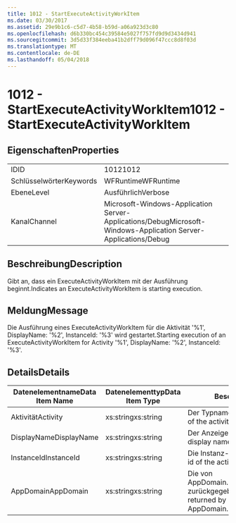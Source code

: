 ```yaml
---
title: 1012 - StartExecuteActivityWorkItem
ms.date: 03/30/2017
ms.assetid: 29e9b1c6-c5d7-4b58-b59d-a06a923d3c80
ms.openlocfilehash: d6b330bc454c39584e5027f757fd9d9d3434d941
ms.sourcegitcommit: 3d5d33f384eeba41b2dff79d096f47ccc8d8f03d
ms.translationtype: MT
ms.contentlocale: de-DE
ms.lasthandoff: 05/04/2018
---
```

# <a name="1012---startexecuteactivityworkitem"></a><span data-ttu-id="e0a15-102">1012 - StartExecuteActivityWorkItem</span><span class="sxs-lookup"><span data-stu-id="e0a15-102">1012 - StartExecuteActivityWorkItem</span></span>
## <a name="properties"></a><span data-ttu-id="e0a15-103">Eigenschaften</span><span class="sxs-lookup"><span data-stu-id="e0a15-103">Properties</span></span>  
  
|||  
|-|-|  
|<span data-ttu-id="e0a15-104">ID</span><span class="sxs-lookup"><span data-stu-id="e0a15-104">ID</span></span>|<span data-ttu-id="e0a15-105">1012</span><span class="sxs-lookup"><span data-stu-id="e0a15-105">1012</span></span>|  
|<span data-ttu-id="e0a15-106">Schlüsselwörter</span><span class="sxs-lookup"><span data-stu-id="e0a15-106">Keywords</span></span>|<span data-ttu-id="e0a15-107">WFRuntime</span><span class="sxs-lookup"><span data-stu-id="e0a15-107">WFRuntime</span></span>|  
|<span data-ttu-id="e0a15-108">Ebene</span><span class="sxs-lookup"><span data-stu-id="e0a15-108">Level</span></span>|<span data-ttu-id="e0a15-109">Ausführlich</span><span class="sxs-lookup"><span data-stu-id="e0a15-109">Verbose</span></span>|  
|<span data-ttu-id="e0a15-110">Kanal</span><span class="sxs-lookup"><span data-stu-id="e0a15-110">Channel</span></span>|<span data-ttu-id="e0a15-111">Microsoft-Windows-Application Server-Applications/Debug</span><span class="sxs-lookup"><span data-stu-id="e0a15-111">Microsoft-Windows-Application Server-Applications/Debug</span></span>|  
  
## <a name="description"></a><span data-ttu-id="e0a15-112">Beschreibung</span><span class="sxs-lookup"><span data-stu-id="e0a15-112">Description</span></span>  
 <span data-ttu-id="e0a15-113">Gibt an, dass ein ExecuteActivityWorkItem mit der Ausführung beginnt.</span><span class="sxs-lookup"><span data-stu-id="e0a15-113">Indicates an ExecuteActivityWorkItem is starting execution.</span></span>  
  
## <a name="message"></a><span data-ttu-id="e0a15-114">Meldung</span><span class="sxs-lookup"><span data-stu-id="e0a15-114">Message</span></span>  
 <span data-ttu-id="e0a15-115">Die Ausführung eines ExecuteActivityWorkItem für die Aktivität '%1', DisplayName: '%2', InstanceId: '%3' wird gestartet.</span><span class="sxs-lookup"><span data-stu-id="e0a15-115">Starting execution of an ExecuteActivityWorkItem for Activity '%1', DisplayName: '%2', InstanceId: '%3'.</span></span>  
  
## <a name="details"></a><span data-ttu-id="e0a15-116">Details</span><span class="sxs-lookup"><span data-stu-id="e0a15-116">Details</span></span>  
  
|<span data-ttu-id="e0a15-117">Datenelementname</span><span class="sxs-lookup"><span data-stu-id="e0a15-117">Data Item Name</span></span>|<span data-ttu-id="e0a15-118">Datenelementtyp</span><span class="sxs-lookup"><span data-stu-id="e0a15-118">Data Item Type</span></span>|<span data-ttu-id="e0a15-119">Beschreibung</span><span class="sxs-lookup"><span data-stu-id="e0a15-119">Description</span></span>|  
|--------------------|--------------------|-----------------|  
|<span data-ttu-id="e0a15-120">Aktivität</span><span class="sxs-lookup"><span data-stu-id="e0a15-120">Activity</span></span>|<span data-ttu-id="e0a15-121">xs:string</span><span class="sxs-lookup"><span data-stu-id="e0a15-121">xs:string</span></span>|<span data-ttu-id="e0a15-122">Der Typname der Aktivität.</span><span class="sxs-lookup"><span data-stu-id="e0a15-122">The type name of the activity.</span></span>|  
|<span data-ttu-id="e0a15-123">DisplayName</span><span class="sxs-lookup"><span data-stu-id="e0a15-123">DisplayName</span></span>|<span data-ttu-id="e0a15-124">xs:string</span><span class="sxs-lookup"><span data-stu-id="e0a15-124">xs:string</span></span>|<span data-ttu-id="e0a15-125">Der Anzeigename der Aktivität.</span><span class="sxs-lookup"><span data-stu-id="e0a15-125">The display name of the activity.</span></span>|  
|<span data-ttu-id="e0a15-126">InstanceId</span><span class="sxs-lookup"><span data-stu-id="e0a15-126">InstanceId</span></span>|<span data-ttu-id="e0a15-127">xs:string</span><span class="sxs-lookup"><span data-stu-id="e0a15-127">xs:string</span></span>|<span data-ttu-id="e0a15-128">Die Instanz-ID der Aktivität.</span><span class="sxs-lookup"><span data-stu-id="e0a15-128">The instance id of the activity.</span></span>|  
|<span data-ttu-id="e0a15-129">AppDomain</span><span class="sxs-lookup"><span data-stu-id="e0a15-129">AppDomain</span></span>|<span data-ttu-id="e0a15-130">xs:string</span><span class="sxs-lookup"><span data-stu-id="e0a15-130">xs:string</span></span>|<span data-ttu-id="e0a15-131">Die von AppDomain.CurrentDomain.FriendlyName zurückgegebene Zeichenfolge.</span><span class="sxs-lookup"><span data-stu-id="e0a15-131">The string returned by AppDomain.CurrentDomain.FriendlyName.</span></span>|
